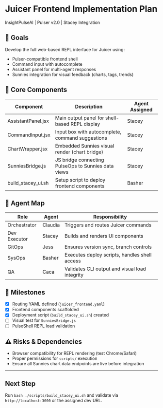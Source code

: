 # Juicer Frontend Implementation Plan
InsightPulseAI | Pulser v2.0 | Stacey Integration

## 🎯 Goals
Develop the full web-based REPL interface for Juicer using:
- Pulser-compatible frontend shell
- Command input with autocomplete
- Assistant panel for multi-agent responses
- Sunnies integration for visual feedback (charts, tags, trends)

## 🧩 Core Components

| Component             | Description                                               | Agent Assigned |
|----------------------|-----------------------------------------------------------|----------------|
| AssistantPanel.jsx   | Main output panel for shell-based REPL display            | Stacey         |
| CommandInput.jsx     | Input box with autocomplete, command suggestions          | Stacey         |
| ChartWrapper.jsx     | Embedded Sunnies visual render (chart bridge)             | Stacey         |
| SunniesBridge.js     | JS bridge connecting PulseOps to Sunnies data views       | Stacey         |
| build_stacey_ui.sh   | Setup script to deploy frontend components                | Basher         |

## 🧠 Agent Map

| Role         | Agent     | Responsibility                                    |
|--------------|-----------|---------------------------------------------------|
| Orchestrator | Claudia   | Triggers and routes Juicer commands               |
| Dev Executor | Stacey    | Builds and renders UI components                  |
| GitOps       | Jess      | Ensures version sync, branch controls             |
| SysOps       | Basher    | Executes deploy scripts, handles shell access     |
| QA           | Caca      | Validates CLI output and visual load integrity    |

## 📅 Milestones

- [x] Routing YAML defined (`juicer_frontend.yaml`)
- [x] Frontend components scaffolded
- [x] Deployment script (`build_stacey_ui.sh`) created
- [ ] Visual test for `SunniesBridge.js`
- [ ] PulseShell REPL load validation

## ⚠️ Risks & Dependencies

- Browser compatibility for REPL rendering (test Chrome/Safari)
- Proper permissions for `scripts/` execution
- Ensure all Sunnies chart data endpoints are live before integration

---

## Next Step
Run `bash ./scripts/build_stacey_ui.sh` and validate via `http://localhost:3000` or the assigned dev URL.